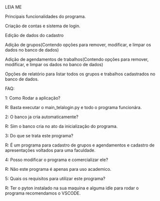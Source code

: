 LEIA ME



Principais funcionalidades do programa.

Criação de contas e sistema de login.

Edição de dados do cadastro

Adição de grupos(Contendo opções para remover, modificar, e limpar os dados no banco de dados)

Adição de agendamentos de trabalhos(Contendo opções para remover, modificar, e limpar os dados no banco de dados)

Opções de relatório para listar todos os grupos e trabalhos cadastrados no banco de dados.



FAQ:

1: Como Rodar a aplicação?

R: Basta executar o main_telalogin.py e todo o programa funcionára.



2: O banco ja cria automaticamente?

R: Sim o banco cria no ato da inicialização do programa.



3: Do que se trata este programa?

R: É um programa para cadastro de grupos e agendamentos e cadastro de apresentações voltados para uma faculdade.



4: Posso modificar o programa e comercializar ele?

R: Não este programa é apenas para uso academico.



5: Quais os requisitos para utilizar este programa?

R: Ter o pyton instalado na sua maquina e alguma idle para rodar o programa recomendamos o VSCODE.
